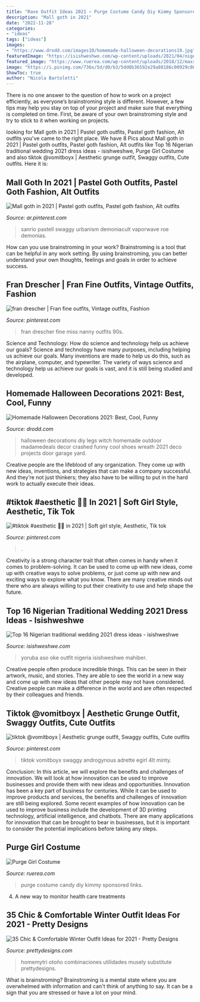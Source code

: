 ```yaml
---
title: "Rave Outfit Ideas 2021 ~ Purge Costume Candy Diy Kimmy Sponsored Links"
description: "Mall goth in 2021"
date: "2022-11-28"
categories:
- "ideas"
tags: ["ideas"]
images:
- "https://www.drodd.com/images10/homemade-halloween-decorations19.jpg"
featuredImage: "https://isishweshwe.com/wp-content/uploads/2021/04/nigerian-traditional-wedding-dresses-2021-11.jpg"
featured_image: "https://www.ruerea.com/wp-content/uploads/2018/12/maxresdefault_0-21.jpg"
image: "https://i.pinimg.com/736x/5d/d0/b3/5dd0b36592e29a88186c00929c861027.jpg"
ShowToc: true
author: "Nicola Bartoletti"
---
```



There is no one answer to the question of how to work on a project efficiently, as everyone’s brainstroming style is different. However, a few tips may help you stay on top of your project and make sure that everything is completed on time. First, be aware of your own brainstroming style and try to stick to it when working on projects.

	

		
looking for Mall goth in 2021 | Pastel goth outfits, Pastel goth fashion, Alt outfits you've came to the right place. We have 8 Pics about Mall goth in 2021 | Pastel goth outfits, Pastel goth fashion, Alt outfits like Top 16 Nigerian traditional wedding 2021 dress ideas - isishweshwe, Purge Girl Costume and also tiktok @vomitboyx | Aesthetic grunge outfit, Swaggy outfits, Cute outfits. Here it is:
		
    
## Mall Goth In 2021 | Pastel Goth Outfits, Pastel Goth Fashion, Alt Outfits

<img loading=lazy src="https://i.pinimg.com/736x/03/cc/27/03cc27d4df504269c721a5ee12769889.jpg" onerror="this.onerror=null;this.src='https://tse2.mm.bing.net/th?id=OIP.r084Krp_CAPGVJc2kXLFSQHaMY&amp;pid=15.1';" alt="Mall goth in 2021 | Pastel goth outfits, Pastel goth fashion, Alt outfits">

_Source: ar.pinterest.com_

>sanrio pastell swaggy urbanism demoniacult vaporwave roe demonias. 

	

How can you use brainstroming in your work?
Brainstroming is a tool that can be helpful in any work setting. By using brainstroming, you can better understand your own thoughts, feelings and goals in order to achieve success.

    
## Fran Drescher | Fran Fine Outfits, Vintage Outfits, Fashion

<img loading=lazy src="https://i.pinimg.com/736x/4e/93/a7/4e93a7c1185ba0565a55581c67fb1e31--fran-drescher-celebs.jpg" onerror="this.onerror=null;this.src='https://tse2.mm.bing.net/th?id=OIP.IB3yOPw57NtoQ2ddj8pzHwAAAA&amp;pid=15.1';" alt="fran drescher | Fran fine outfits, Vintage outfits, Fashion">

_Source: pinterest.com_

>fran drescher fine miss nanny outfits 90s. 

	

Science and Technology: How do science and technology help us achieve our goals?
Science and technology have many purposes, including helping us achieve our goals. Many inventions are made to help us do this, such as the airplane, computer, and typewriter. The variety of ways science and technology help us achieve our goals is vast, and it is still being studied and developed.

    
## Homemade Halloween Decorations 2021: Best, Cool, Funny

<img loading=lazy src="https://www.drodd.com/images10/homemade-halloween-decorations19.jpg" onerror="this.onerror=null;this.src='https://tse2.mm.bing.net/th?id=OIP.fpC-1Aklbht87niAb5hDOQHaLH&amp;pid=15.1';" alt="Homemade Halloween Decorations 2021: Best, Cool, Funny">

_Source: drodd.com_

>halloween decorations diy legs witch homemade outdoor madamedeals decor crashed funny cool shoes wreath 2021 deco projects door garage yard. 

	

Creative people are the lifeblood of any organization. They come up with new ideas, inventions, and strategies that can make a company successful. And they’re not just thinkers; they also have to be willing to put in the hard work to actually execute their ideas.

    
## #tiktok #aesthetic 🌊💫 In 2021 | Soft Girl Style, Aesthetic, Tik Tok

<img loading=lazy src="https://i.pinimg.com/736x/17/14/98/171498cfecff034ed3fc211d081f44e8.jpg" onerror="this.onerror=null;this.src='https://tse3.mm.bing.net/th?id=OIP.AMR6dkE6vGHOAJ4a_VNi_QHaNK&amp;pid=15.1';" alt="#tiktok #aesthetic 🌊💫 in 2021 | Soft girl style, Aesthetic, Tik tok">

_Source: pinterest.com_

>. 

	

Creativity is a strong character trait that often comes in handy when it comes to problem-solving. It can be used to come up with new ideas, come up with creative ways to solve problems, or just come up with new and exciting ways to explore what you know. There are many creative minds out there who are always willing to put their creativity to use and help shape the future.

    
## Top 16 Nigerian Traditional Wedding 2021 Dress Ideas - Isishweshwe

<img loading=lazy src="https://isishweshwe.com/wp-content/uploads/2021/04/nigerian-traditional-wedding-dresses-2021-11.jpg" onerror="this.onerror=null;this.src='https://tse4.mm.bing.net/th?id=OIP.qVIXwBF9JW4f-4NE7MexxgHaJC&amp;pid=15.1';" alt="Top 16 Nigerian traditional wedding 2021 dress ideas - isishweshwe">

_Source: isishweshwe.com_

>yoruba aso oke outfit nigeria isishweshwe mahiber. 

	

Creative people often produce incredible things. This can be seen in their artwork, music, and stories. They are able to see the world in a new way and come up with new ideas that other people may not have considered. Creative people can make a difference in the world and are often respected by their colleagues and friends.

    
## Tiktok @vomitboyx | Aesthetic Grunge Outfit, Swaggy Outfits, Cute Outfits

<img loading=lazy src="https://i.pinimg.com/736x/5d/d0/b3/5dd0b36592e29a88186c00929c861027.jpg" onerror="this.onerror=null;this.src='https://tse4.mm.bing.net/th?id=OIP.lUrLV71GetEGtO4Vu8T58wHaKt&amp;pid=15.1';" alt="tiktok @vomitboyx | Aesthetic grunge outfit, Swaggy outfits, Cute outfits">

_Source: pinterest.com_

>tiktok vomitboyx swaggy androgynous adrette egirl 4lt minty. 

	

Conclusion: In this article, we will explore the benefits and challenges of innovation. We will look at how innovation can be used to improve businesses and provide them with new ideas and opportunities.
Innovation has been a key part of business for centuries. While it can be used to improve products and services, the benefits and challenges of innovation are still being explored. Some recent examples of how innovation can be used to improve business include the development of 3D printing technology, artificial intelligence, and chatbots. There are many applications for innovation that can be brought to bear in businesses, but it is important to consider the potential implications before taking any steps.

    
## Purge Girl Costume

<img loading=lazy src="https://www.ruerea.com/wp-content/uploads/2018/12/maxresdefault_0-21.jpg" onerror="this.onerror=null;this.src='https://tse4.mm.bing.net/th?id=OIP.aBmd8jbXjobvUnjl3rsAFQHaEL&amp;pid=15.1';" alt="Purge Girl Costume">

_Source: ruerea.com_

>purge costume candy diy kimmy sponsored links. 

	

4. A new way to monitor health care treatments

    
## 35 Chic &amp; Comfortable Winter Outfit Ideas For 2021 - Pretty Designs

<img loading=lazy src="https://www.prettydesigns.com/wp-content/uploads/2017/12/35-chic-comfortable-winter-outfit-ideas-for-2018-10.jpg" onerror="this.onerror=null;this.src='https://tse2.mm.bing.net/th?id=OIP.uEdxRsIEmEOfxNnXkboCtAHaHa&amp;pid=15.1';" alt="35 Chic &amp; Comfortable Winter Outfit Ideas for 2021 - Pretty Designs">

_Source: prettydesigns.com_

>homemytri otoño combinaciones utilidades musely substitute prettydesigns. 

	

What is brainstroming? Brainstroming is a mental state where you are overwhelmed with information and can't think of anything to say. It can be a sign that you are stressed or have a lot on your mind.

